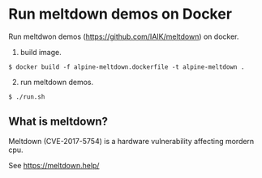 # Run meltdown demos on Docker

Run meltdwon demos (https://github.com/IAIK/meltdown) on docker.

1. build image.

```
$ docker build -f alpine-meltdown.dockerfile -t alpine-meltdown .
```

2. run meltdown demos.

```
$ ./run.sh
```

## What is meltdown?

Meltdown (CVE-2017-5754) is a hardware vulnerability affecting mordern cpu.

See https://meltdown.help/
